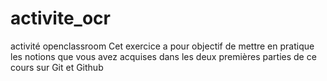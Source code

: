 # activite_ocr
activité openclassroom
Cet exercice a pour objectif de mettre en pratique les notions que vous avez acquises dans les deux premières parties de ce cours sur Git et Github
